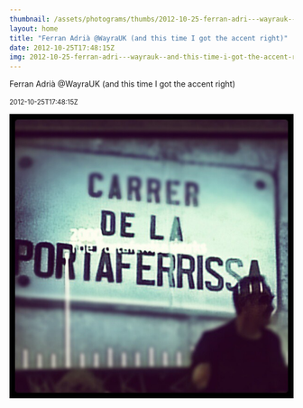 ```yaml
---
thumbnail: /assets/photograms/thumbs/2012-10-25-ferran-adri---wayrauk--and-this-time-i-got-the-accent-right-.jpg
layout: home
title: "Ferran Adrià @WayraUK (and this time I got the accent right)"
date: 2012-10-25T17:48:15Z
img: 2012-10-25-ferran-adri---wayrauk--and-this-time-i-got-the-accent-right-.jpg
---
```


Ferran Adrià @WayraUK (and this time I got the accent right)

<small>2012-10-25T17:48:15Z</small>

![Ferran Adrià @WayraUK (and this time I got the accent right)](2012-10-25-ferran-adri---wayrauk--and-this-time-i-got-the-accent-right-.jpg)
